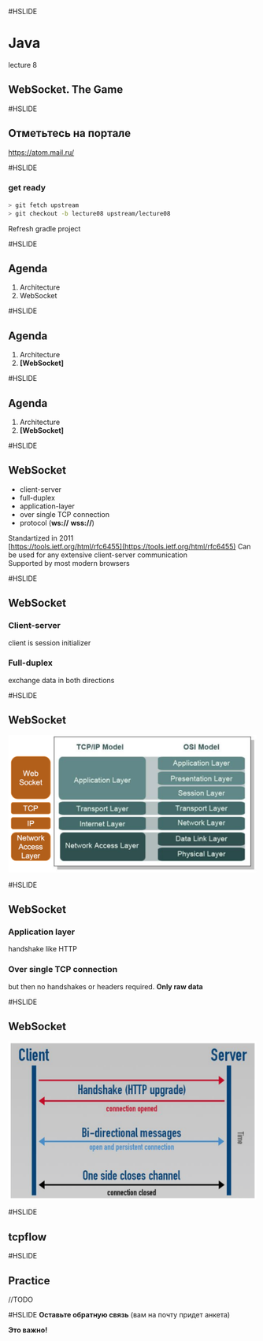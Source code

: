 #HSLIDE
# Java
lecture 8
## WebSocket. The Game

#HSLIDE
## Отметьтесь на портале
https://atom.mail.ru/

#HSLIDE
### get ready
```bash
> git fetch upstream
> git checkout -b lecture08 upstream/lecture08
```
Refresh gradle project

#HSLIDE
## Agenda
1. Architecture
1. WebSocket

#HSLIDE
## Agenda
1. Architecture
1. **[WebSocket]**

#HSLIDE
## Agenda
1. Architecture
1. **[WebSocket]**

#HSLIDE
## WebSocket
- client-server
- full-duplex
- application-layer
- over single TCP connection
- protocol (**ws://** **wss://**)

Standartized in 2011  
[https://tools.ietf.org/html/rfc6455](https://tools.ietf.org/html/rfc6455)
Can be used for any extensive client-server communication  
Supported by most modern browsers

#HSLIDE
## WebSocket
### Client-server
client is session initializer

### Full-duplex
exchange data in both directions

#HSLIDE
## WebSocket
<img src="lecture08/presentation/assets/img/osi.png" alt="exception" style="width: 600px;"/>  

#HSLIDE
## WebSocket
### Application layer
handshake like HTTP

### Over single TCP connection
but then no handshakes or headers required. **Only raw data**

#HSLIDE
## WebSocket
<img src="lecture08/presentation/assets/img/websocket.png" alt="exception" style="width: 600px;"/>  

#HSLIDE
## tcpflow


#HSLIDE
## Practice
//TODO

#HSLIDE
**Оставьте обратную связь**
(вам на почту придет анкета)  

**Это важно!**
